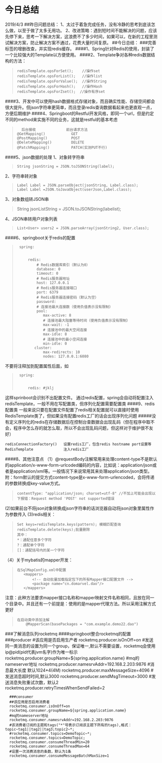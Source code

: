 #  今日总结
2019/4/3
##昨日问题总结：
1、太过于着急完成任务，没有冷静的思考到底该怎么做，以至于做了太多无用功。
2、改进策略：遇到短时间不能解决的问题，应该先停下来，思考一下解决方案，这浪费不了多少时间，如果可以，在新的工程里测试解决方案，防止解决方案不通过，花费大量时间复原。
##今日总结：
###完善标签的增删改查，并实现redis缓存。
####1、Spring针对Redis的使用，封装了一个比较强大的Template以方便使用。
####2、Template争对各种redis数据结构的方法：
>     redisTemplate.opsForSet();    //操作set
>     redisTemplate.opsForList();   //操作list
>     redisTemplate.opsForValue();  //操作String
>     redisTemplate.opsForHash();   //操作Hash
>     redisTemplate.opsForZset();  //操作有序set
####3、开发中可以使用hash数据格式存储对象，而且确实性能、存储空间都会很大提升。但json字符串更简单，而且登录redis查询数据看起来也更直观一点，方便后期维护
####4、Springboot的Restful开发风格，即同一个url，但是约定不同的method来实施不同的业务，这就是restful的基本考虑
>       后台接收              前台请求方法
>     @GetMapping()            GET
>     @PostMapping()           POST
>     @DeleteMapping()         DELETE
>     @PatchMapping()          PATCH(实测PUT不行)
####5、json数据的处理
1、对象转字符串
>     String jsonString = JSON.toJSONString(label);
2、字符串转对象 
>     Label Label = JSON.parseObject(jsonString, Label.class);  
>     Label Label =JSON.toJavaObject(userJson,Label.class);
3、对象数组转JSON串  
>    String jsonListString = JSON.toJSONString(labelist);

4、JSON串转用户对象列表  
>	  List<User> users2 = JSON.parseArray(jsonString2, User.class);  
####6、springboot关于redis的配置
>      spring:
>     
>        
>          redis:
>              # Redis数据库索引（默认为0）
>              database: 0 
>              timeout: 0 
>              # Redis服务器地址
>              host: 127.0.0.1
>              # Redis服务器连接端口
>              port: 6379  
>              # Redis服务器连接密码（默认为空）
>              password:  
>              # 连接池最大连接数（使用负值表示没有限制）
>              pool: 
>                 max-active: 8  
>                 # 连接池最大阻塞等待时间（使用负值表示没有限制）
>                 max-wait: -1  
>                 # 连接池中的最大空闲连接
>                 max-idle: 8  
>                 # 连接池中的最小空闲连接
>                 min-idle: 0  
>             cluster:
>                 max-redirects: 10
>                 nodes: 127.0.0.1:6080
>      
不要将注释加到配置属性后面，如
>      spring:
>     
>        
>          redis: #jklj
这样sprinboot会识别不出配置文件。
通过redis配置，spring会自动将配置注入redisTemplate，一般不用在写配置类，但序列化配置需要配置类
####9、redis配置类
一般来说只要在配置文件配置了redis相关配置就可以直接时使用RedisTemplate类了，但如果没有配置redis工厂的话会出现序列化问题
#####没有定义序列化的redis在存储数据后在控制台查数据会出现乱码（但在程序中取不会，程序中怎么存的就怎么取，所以不会出现乱码问题，但这样对于维护很不友好）

    redisConnectionFactory()   设置redis工厂，包含redis hostname port设置等
    RedisTemplate              注入redis工厂

####8、其他注意点
（1）@requestBody注解常用来处理content-type不是默认的application/x-www-form-urlcoded编码的内容，比如说：application/json或者是application/xml等。一般情况下来说常用其来处理application/json类型。
附：form默认的提交方式content-type是x-www-form-urlencoded，会将传递的参数转换成key-value方式。
>     contentType: "application/json; charset=utf-8" //不加上可能会出现以下报错：Request method 'POST' not supported错误
(2)如果前台不将json对象转换成json字符串的话浏览器自动将json对象里属性作为参数传入
(3)redis相关：
>     Set keys=redisTemplate.keys(pattern); 模糊匹配查询
>     redisTemplate.delete(keys);批量删除
>     其中：
>     *：通配任意多个字符
>     ?：通配单个字符
>     []：通配括号内的某一个字符
（4）关于mybatis的mapper开发：
>     在SqlMapConfig.xml中配置
>        <mappers>
>            <!-- 自动批量加载指定包下的所有Mapper接口配置文件 -->
>            <package name="cn.domarvel.dao"/>
>        </mappers>
 注意：此种方法要求mapper接口名称和mapper映射文件名称相同，且放在同一个目录中。并且还有一个前提是：使用的是mapper代理方法。所以采用注解方式更好
>     在启动类中添加注解
>         @MapperScan(basePackages = "com.example.demo22.dao")
###了解消息队列rocketmq
####springboot整合rocketmq的配置 
      ###producer
      #该应用是否启用生产者
      rocketmq.producer.isOnOff=on
      #发送同一类消息的设置为同一个group，保证唯一,默认不需要设置，rocketmq会使用ip@pid(pid代表jvm名字)作为唯一标示
      rocketmq.producer.groupName=${spring.application.name}
      #mq的nameserver地址
      rocketmq.producer.namesrvAddr=192.168.2.203:9876
      #消息最大长度 默认1024*4(4M)
      rocketmq.producer.maxMessageSize=4096
      #发送消息超时时间,默认3000
      rocketmq.producer.sendMsgTimeout=3000
      #发送消息失败重试次数，默认2
      rocketmq.producer.retryTimesWhenSendFailed=2
      
      ###consumer
      ##该应用是否启用消费者
      rocketmq.consumer.isOnOff=on
      rocketmq.consumer.groupName=${spring.application.name}
      #mq的nameserver地址
      rocketmq.consumer.namesrvAddr=192.168.2.203:9876
      #该消费者订阅的主题和tags("*"号表示订阅该主题下所有的tags),格式：topic~tag1||tag2||tag3;topic2~*;
      #rocketmq.consumer.topics=DemoTopic~*;
      rocketmq.consumer.topics=DemoTopic;
      rocketmq.consumer.consumeThreadMin=20
      rocketmq.consumer.consumeThreadMax=64
      #设置一次消费消息的条数，默认为1条
      rocketmq.consumer.consumeMessageBatchMaxSize=1







